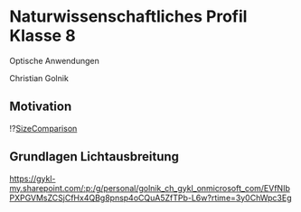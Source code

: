 <!--
author: Christian Golnik

language: de

@style
.lia-effect__circle {
    display: none !important;
}

@media (min-width: 600px) {
    .newspaper {
        column-count: 2;
        column-gap: 40px;
        column-rule: 1px solid lightblue;
    }
}

h1, h2, h3, h4, h5, h6 {
  column-span: all;
}

.cb {
    break-before: column;
}
@end

mode: Presentation

@onload
window.LIA.settings.font_size = 2
@end

-->

# Naturwissenschaftliches Profil Klasse 8

Optische Anwendungen

Christian Golnik

## Motivation

!?[SizeComparison](https://www.youtube.com/watch?v=8Are9dDbW24)

## Grundlagen Lichtausbreitung

https://gykl-my.sharepoint.com/:p:/g/personal/golnik_ch_gykl_onmicrosoft_com/EVfNIbPXPGVMsZCSjCfHx4QBg8pnsp4oCQuA5ZfTPb-L6w?rtime=3y0ChWpc3Eg
